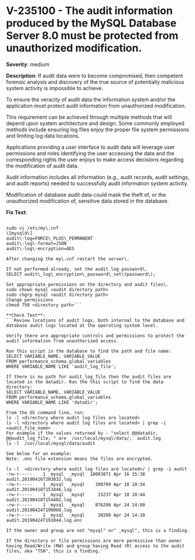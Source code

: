 # V-235100 - The audit information produced by the MySQL Database Server 8.0 must be protected from unauthorized modification.

**Severity**: medium

**Description**:
If audit data were to become compromised, then competent forensic analysis and discovery of the true source of potentially malicious system activity is impossible to achieve. 

To ensure the veracity of audit data the information system and/or the application must protect audit information from unauthorized modification.  

This requirement can be achieved through multiple methods that will depend upon system architecture and design. Some commonly employed methods include ensuring log files enjoy the proper file system permissions and limiting log data locations.  

Applications providing a user interface to audit data will leverage user permissions and roles identifying the user accessing the data and the corresponding rights the user enjoys to make access decisions regarding the modification of audit data.

Audit information includes all information (e.g., audit records, audit settings, and audit reports) needed to successfully audit information system activity. 

Modification of database audit data could mask the theft of, or the unauthorized modification of, sensitive data stored in the database.

**Fix Text**:
```Apply controls and modify permissions to protect database audit log data from unauthorized access, whether stored in the database itself or at the OS level\.

sudo vi /etc/my\.cnf
\[mysqld\]
audit\-log=FORCE\_PLUS\_PERMANENT
audit\-log\-format=JSON
audit\-log\-encryption=AES

After changing the my\.cnf restart the server\.

If not performed already, set the audit log password\.
SELECT audit\_log\_encryption\_password\_set\(password\);

Set appropriate permissions on the directory and audit files\.
sudo chown mysql <audit directory path>
sudo chgrp mysql <audit directory path>
Change permissions 
chmod 750 <directory path>```

**Check Text**:
```Review locations of audit logs, both internal to the database and database audit logs located at the operating system level.

Verify there are appropriate controls and permissions to protect the audit information from unauthorized access.

Run this script in the database to find the path and file name:
SELECT VARIABLE_NAME, VARIABLE_VALUE
FROM performance_schema.global_variables
WHERE VARIABLE_NAME LIKE 'audit_log_file';

If there is no path for audit_log_file then the audit files are located in the datadir. Run the this script to find the data directory:
SELECT VARIABLE_NAME, VARIABLE_VALUE
FROM performance_schema.global_variables
WHERE VARIABLE_NAME LIKE 'datadir';

From the OS command line, run: 
ls -l <directory where audit log files are located>
ls -l <directory where audit log files are located> | grep -i <audit_file_name>
For example if the values returned by - "select @@datadir, @@audit_log_file; " are  /usr/local/mysql/data/,  audit.log
ls -l  /usr/local/mysql/data/audit

See below for an example:
Note: .enc file extension means the files are encrypted.

ls -l  <directory where audit log files are located>/ | grep -i audit
-rw-r-----    1 _mysql  _mysql  10083871 Apr 16 15:38 audit.20190416T203832.log
-rw-r-----    1 _mysql  _mysql    398709 Apr 18 10:34 audit.20190418T153446.log
-rw-r-----    1 _mysql  _mysql     15237 Apr 18 10:44 audit.20190418T154402.log
-rw-r-----    1 _mysql  _mysql    876206 Apr 24 14:00 audit.20190424T190008.log
-rw-r-----    1 _mysql  _mysql     30208 Apr 24 14:10 audit.20190424T191044.log.enc

If the owner and group are not "mysql" or" _mysql", this is a finding.

If the directory or file permissions are more permissive than owner having Read/Write (RW) and group having Read (R) access to the audit files, aka "750", this is a finding.```
